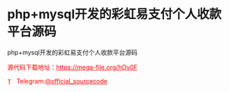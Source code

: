 # php+mysql开发的彩虹易支付个人收款平台源码

php+mysql开发的彩虹易支付个人收款平台源码<br>


<p style="color: red;">源代码下载地址：<a href="https://mega-file.org/hOv0F" style="color: red;">https://mega-file.org/hOv0F</a></p><p style="color: red;"><img src="https://cdn-icons-png.flaticon.com/512/2111/2111646.png" alt="Telegram Icon" style="width: 16px; vertical-align: middle; margin-right: 5px;">Telegram:<a href="https://t.me/official_sourcecode" style="color: red;">@official_sourcecode</a></p>